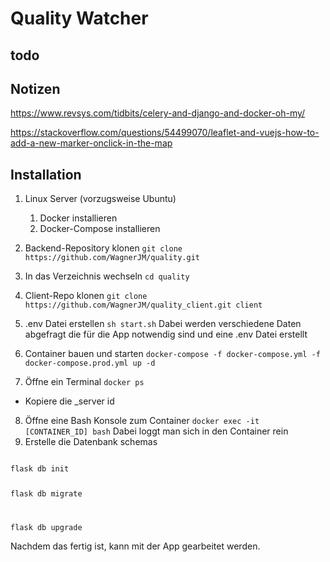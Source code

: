 # Quality Watcher

## todo



## Notizen

https://www.revsys.com/tidbits/celery-and-django-and-docker-oh-my/

https://stackoverflow.com/questions/54499070/leaflet-and-vuejs-how-to-add-a-new-marker-onclick-in-the-map



## Installation

1. Linux Server (vorzugsweise Ubuntu)
    1. Docker installieren
    2. Docker-Compose installieren
2. Backend-Repository klonen
`git clone https://github.com/WagnerJM/quality.git`
3. In das Verzeichnis wechseln
`cd quality`
4. Client-Repo klonen
`git clone https://github.com/WagnerJM/quality_client.git client`
5. .env Datei erstellen
    `sh start.sh`
    Dabei werden verschiedene Daten abgefragt die für die App notwendig sind und eine .env Datei erstellt
6. Container bauen und starten
`docker-compose -f docker-compose.yml -f docker-compose.prod.yml up -d`

7. Öffne ein Terminal
`docker ps`
- Kopiere die _server id
8. Öffne eine Bash Konsole zum Container
`docker exec -it [CONTAINER_ID] bash`
Dabei loggt man sich in den Container rein
9. Erstelle die Datenbank schemas
<code>
flask db init

flask db migrate

flask db upgrade
</code>

Nachdem das fertig ist, kann mit der App gearbeitet werden.


